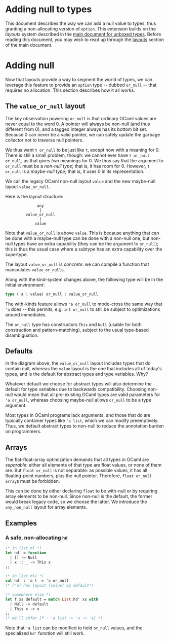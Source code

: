 # Adding null to types

This document describes the way we can add a null value to types, thus granting a
non-allocating version of `option`. This extension builds on the *layouts*
system described in the [main document for unboxed types](index.md). Before
reading this document, you may wish to read up through the
[layouts](index.md#layouts) section of the main document.

# Adding null

Now that layouts provide a way to segment the world of types, we can
leverage this feature to provide an `option` type -- dubbed `or_null`
-- that requires no allocation. This section describes how it all
works.

## The `value_or_null` layout

The key observation powering `or_null` is that ordinary OCaml values are
never equal to the word 0. A pointer will always be non-null (and thus different
from 0), and a tagged integer always has its bottom bit set. Because 0 can
never be a valid pointer, we can safely update the garbage collector not to
traverse null pointers.

We thus want `t or_null` to be just like `t`, except now with a meaning
for 0. There is still a small problem, though: we cannot ever have `t or_null
or_null`, as that gives *two* meanings for 0. We thus say that the argument
to `or_null` must be a *non-null type*; that is, it has room for 0. However, `t
or_null` is a *maybe-null type*; that is, it uses 0 in its representation.

We call the legacy OCaml non-null layout `value` and the new maybe-null layout
`value_or_null`.

Here is the layout structure:

```
              any
               |
         value_or_null
               |
             value
```

Note that `value_or_null` is above `value`. This is because anything
that can be done with a maybe-null type can be done with a non-null one, but
non-null types have an extra capability (they can be the argument to `or_null`);
this is thus the usual case where a subtype has an extra capability over the
supertype.

The layout `value_or_null` is *concrete*: we can compile
a function that manipulates `value_or_null`s.

Along with the kind-system changes above, the following type will be in the initial
environment:

```ocaml
type ('a : value) or_null : value_or_null
```

The with-kinds feature allows `'a or_null` to mode-cross the same way that
`'a` does -- this permits, e.g. `int or_null` to still be subject to
optimizations around immediates.

The `or_null` type has constructors `This` and `Null` (usable for both
construction and pattern-matching), subject to the usual type-based
disambiguation.

## Defaults

In the diagram above, the `value_or_null` layout includes types that do contain
null, whereas the `value` layout is the one that includes all of today's
types, and is the default for abstract types and type variables. Why?

Whatever default we choose for abstract types will also
determine the default for type variables due to backwards compatibility.
Choosing non-null would mean that all pre-existing OCaml types are valid
parameters for `'a or_null`, whereas choosing maybe-null allows `or_null`
to be a type argument.

Most types in OCaml programs lack arguments, and those
that do are typically container types like `'a list`, which we can modify
preemptively. Thus, we default abstract types to non-null to reduce the
annotation burden on programmers.

## Arrays

The flat-float-array optimization demands that all types in OCaml are *separable*:
either all elements of that type are float values, or none of them are. But
`float or_null` is not separable: as possible values, it has all floating-point
numbers, plus the null pointer. Therefore, `float or_null array`s must be forbidden.

This can be done by either declaring `float` to be with-null or by requiring array
elements to be non-null. Since non-null is the default, the former would break legacy
code, so we choose the latter. We introduce the `any_non_null` layout for array elements.

## Examples

### A safe, non-allocating `hd`

```ocaml
(* in list.ml *)
let hd' = function
  | [] -> Null
  | x :: _ -> This x
;;

(* in list.mli *)
val hd' : 'a t -> 'a or_null
(* ['a] has layout [value] by default*)

(* somewhere else *)
let f xs default = match List.hd' xs with
  | Null -> default
  | This x -> x
;;
(* we'll infer [f : 'a list -> 'a -> 'a] *)
```

Note that `'a list` can be modified to hold `or_null` values, and the specialized
`hd'` function will still work.
